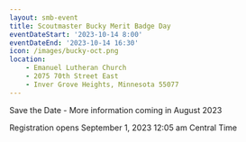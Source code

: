 ```yaml
---
layout: smb-event
title: Scoutmaster Bucky Merit Badge Day
eventDateStart: '2023-10-14 8:00'
eventDateEnd: '2023-10-14 16:30'
icon: /images/bucky-oct.png
location:
    - Emanuel Lutheran Church
    - 2075 70th Street East
    - Inver Grove Heights, Minnesota 55077
---
```


Save the Date - More information coming in August 2023

Registration opens September 1, 2023 12:05 am Central Time